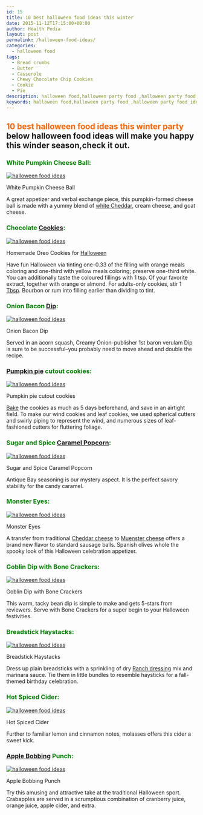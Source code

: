 ```yaml
---
id: 15
title: 10 best halloween food ideas this winter
date: 2015-11-12T17:15:00+00:00
author: Health Pedia
layout: post
permalink: /halloween-food-ideas/
categories:
  - halloween food
tags:
  - Bread crumbs
  - Butter
  - Casserole
  - Chewy Chocolate Chip Cookies
  - Cookie
  - Pie
description: halloween food,halloween party food ,halloween party food ideas,halloween food ideas,halloween food ideas for kids
keywords: halloween food,halloween party food ,halloween party food ideas,halloween food ideas,halloween food ideas for kids,halloween food for kids,halloween foods ,halloween food recipes
---
```


## <span style="color: #ff6600;">10 best halloween food ideas this winter party</span> below **halloween food ideas**<span style="color: #222222;"> will make you happy this winder season,check it out.</span>

### <span style="color: #008000;">White Pumpkin Cheese Ball:</span>

[![halloween food ideas](https://healthpedia.co.uk/wp-content/uploads/2015/11/fo_d22f3b5a973c5e5b_spcms-300x300.jpg)](https://healthpedia.co.uk/wp-content/uploads/2015/11/fo_d22f3b5a973c5e5b_spcms.jpg)

White Pumpkin Cheese Ball

A great appetizer and verbal exchange piece, this pumpkin-formed cheese ball is made with a yummy blend of [white Cheddar](https://en.wikipedia.org/wiki/Cheddar_cheese "Cheddar cheese"), cream cheese, and goat cheese.

### <span style="color: #008000;">Chocolate [Cookies](https://en.wikipedia.org/wiki/Cookie "Cookie"):</span>

[![halloween food ideas](https://healthpedia.co.uk/wp-content/uploads/2015/11/2314701_saver_032_0-300x300.jpg)](https://healthpedia.co.uk/wp-content/uploads/2015/11/2314701_saver_032_0.jpg)

Homemade Oreo Cookies for [Halloween](http://en.wikipedia.org/wiki/Halloween "Halloween")

Have fun Halloween via tinting one-0.33 of the filling with orange meals coloring and one-third with yellow meals coloring; preserve one-third white. You can additionally taste the coloured fillings with 1 tsp. Of your favorite extract, together with orange or almond. For adults-only cookies, stir 1 [Tbsp](https://en.wikipedia.org/wiki/Tablespoon "Tablespoon"). Bourbon or rum into filling earlier than dividing to tint.

### <span style="color: #008000;">Onion Bacon [Dip](https://en.wikipedia.org/wiki/Dip_%28food%29 "Dip (food)"):</span>

[![halloween food ideas](https://healthpedia.co.uk/wp-content/uploads/2015/11/fo_9eb4cd9e799e560e_spcms-300x300.jpg)](https://healthpedia.co.uk/wp-content/uploads/2015/11/fo_9eb4cd9e799e560e_spcms.jpg)

Onion Bacon Dip

Served in an acorn squash, Creamy Onion-publisher 1st baron verulam Dip is sure to be successful–you probably need to move ahead and double the recipe.

### <span style="color: #008000;">[Pumpkin pie](http://en.wikipedia.org/wiki/Pumpkin_pie "Pumpkin pie") cutout cookies:</span>

[![halloween food ideas](https://healthpedia.co.uk/wp-content/uploads/2015/11/2314201_hospi23590-300x300.jpg)](https://healthpedia.co.uk/wp-content/uploads/2015/11/2314201_hospi23590.jpg)

Pumpkin pie cutout cookies

[Bake](http://en.wikipedia.org/wiki/Casserole "Casserole") the cookies as much as 5 days beforehand, and save in an airtight field. To make our wind cookies and leaf cookies, we used spherical cutters and swirly piping to represent the wind, and numerous sizes of leaf-fashioned cutters for fluttering foliage.

### <span style="color: #008000;">Sugar and Spice [Caramel Popcorn](https://en.wikipedia.org/wiki/Caramel_corn "Caramel corn"):</span>

[![halloween food ideas](https://healthpedia.co.uk/wp-content/uploads/2015/11/2314201_hospi23391_0-300x300.jpg)](https://healthpedia.co.uk/wp-content/uploads/2015/11/2314201_hospi23391_0.jpg)

Sugar and Spice Caramel Popcorn

Antique Bay seasoning is our mystery aspect. It is the perfect savory stability for the candy caramel.

### <span style="color: #008000;">Monster Eyes:</span>

[![halloween food ideas](https://healthpedia.co.uk/wp-content/uploads/2015/11/fo_e77548d5ae4098d1_spcms-300x300.jpg)](https://healthpedia.co.uk/wp-content/uploads/2015/11/fo_e77548d5ae4098d1_spcms.jpg)

Monster Eyes

A transfer from traditional [Cheddar cheese](http://en.wikipedia.org/wiki/Cheddar_cheese "Cheddar cheese") to [Muenster cheese](https://en.wikipedia.org/wiki/Muenster_cheese "Muenster cheese") offers a brand new flavor to standard sausage balls. Spanish olives whole the spooky look of this Halloween celebration appetizer.

### <span style="color: #008000;">Goblin Dip with Bone Crackers:</span>

[![halloween food ideas](https://healthpedia.co.uk/wp-content/uploads/2015/11/sli101304-300x300.jpg)](https://healthpedia.co.uk/wp-content/uploads/2015/11/sli101304.jpg)

Goblin Dip with Bone Crackers

This warm, tacky bean dip is simple to make and gets 5-stars from reviewers. Serve with Bone Crackers for a super begin to your Halloween festivities.

### <span style="color: #008000;">Breadstick Haystacks:</span>

[![halloween food ideas](https://healthpedia.co.uk/wp-content/uploads/2015/11/breadstick-haystacks-m-300x300.jpg)](https://healthpedia.co.uk/wp-content/uploads/2015/11/breadstick-haystacks-m.jpg)

Breadstick Haystacks

Dress up plain breadsticks with a sprinkling of dry [Ranch dressing](https://en.wikipedia.org/wiki/Ranch_dressing "Ranch dressing") mix and marinara sauce. Tie them in little bundles to resemble haysticks for a fall-themed birthday celebration.

### <span style="color: #008000;">Hot Spiced Cider:</span>

[![halloween food ideas](https://healthpedia.co.uk/wp-content/uploads/2015/11/hot-spiced-cider-m-300x300.jpg)](https://healthpedia.co.uk/wp-content/uploads/2015/11/hot-spiced-cider-m.jpg)

Hot Spiced Cider

Further to familiar lemon and cinnamon notes, molasses offers this cider a sweet kick.

### <span style="color: #008000;">[Apple Bobbing](https://en.wikipedia.org/wiki/Apple_bobbing "Apple bobbing") Punch:</span>

[![halloween food ideas](https://healthpedia.co.uk/wp-content/uploads/2015/11/apple-bobbing-punch-m-300x300.jpg)](https://healthpedia.co.uk/wp-content/uploads/2015/11/apple-bobbing-punch-m.jpg)

Apple Bobbing Punch

Try this amusing and attractive take at the traditional Halloween sport. Crabapples are served in a scrumptious combination of cranberry juice, orange juice, apple cider, and extra.
